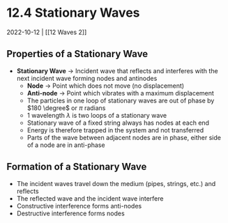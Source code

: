 # 12.4 Stationary Waves
2022-10-12 | [[12 Waves 2]]

## Properties of a Stationary Wave
- **Stationary Wave** -> Incident wave that reflects and interferes with the next incident wave forming nodes and antinodes
	- **Node** -> Point which does not move (no displacement)
	- **Anti-node** -> Point which vibrates with a maximum displacement
	- The particles in one loop of stationary waves are out of phase by $180 \degree$ or $\pi$ radians
	- 1 wavelength $\lambda$ is two loops of a stationary wave
	- Stationary wave of a fixed string always has nodes at each end
	- Energy is therefore trapped in the system and not transferred
	- Parts of the wave between adjacent nodes are in phase, either side of a node are in anti-phase

## Formation of a Stationary Wave
- The incident waves travel down the medium (pipes, strings, etc.) and reflects
- The reflected wave and the incident wave interfere
- Constructive interference forms anti-nodes
- Destructive interference forms nodes
